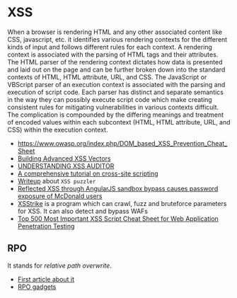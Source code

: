 # XSS

When a browser is rendering HTML and any other associated content like CSS, javascript, etc.
it identifies various rendering contexts for the different kinds of input and follows different
rules for each context. A rendering context is associated with the parsing of HTML tags and their
attributes. The HTML parser of the rendering context dictates how data is presented and laid out
on the page and can be further broken down into the standard contexts of HTML, HTML attribute, URL,
and CSS. The JavaScript or VBScript parser of an execution context is associated with the parsing
and execution of script code. Each parser has distinct and separate semantics in the way they can
possibly execute script code which make creating consistent rules for mitigating vulnerabilities
in various contexts difficult. The complication is compounded by the differing meanings and
treatment of encoded values within each subcontext (HTML, HTML attribute, URL, and CSS) within the
execution context.

 - https://www.owasp.org/index.php/DOM_based_XSS_Prevention_Cheat_Sheet
 - [Building Advanced XSS Vectors](http://brutelogic.com.br/docs/advanced-xss.pdf)
 - [UNDERSTANDING XSS AUDITOR](https://www.virtuesecurity.com/blog/understanding-xss-auditor/)
 - [A comprehensive tutorial on cross-site scripting](http://excess-xss.com/)
 - [Writeup](https://medium.com/@eoftedal/xss-puzzler-622f6f86c277) about ``XSS puzzler``
 - [Reflected XSS through AngularJS sandbox bypass causes password exposure of McDonald users](https://finnwea.com/blog/stealing-passwords-from-mcdonalds-users)
 - [XSStrike](https://github.com/UltimateHackers/XSStrike) is a program which can crawl, fuzz and bruteforce parameters for XSS. It can also detect and bypass WAFs
 - [Top 500 Most Important XSS Script Cheat Sheet for Web Application Penetration Testing](https://gbhackers.com/top-500-important-xss-cheat-sheet/)

## RPO

It stands for *relative path overwrite*.

 - [First article about it](http://www.thespanner.co.uk/2014/03/21/rpo/)
 - [RPO gadgets](http://blog.innerht.ml/rpo-gadgets/)
